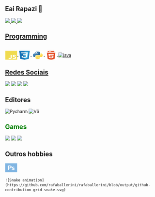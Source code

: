## Eai Rapazi 👋

<div align="">
  <a href="https://github.com/ThiagoBeleren">
  <img height="180em" src="https://github-readme-stats.vercel.app/api?username=ThiagoBeleren&show_icons=true&theme=nightowl&include_all_commits=true&count_private=true"/>
  <img float="right" overflow="hidden" height="180em" src="https://github-readme-stats.vercel.app/api/top-langs/?username=ThiagoBeleren&layout=compact&langs_count=7&theme=nightowl"/>
    <img float" right" overflow="hidden" height="" src="https://www.instagram.com/p/CTe47mIsKAp/"/>
</div>

  <h2>Programming </h2>
<div style="display: inline_block"><br>
  <img align="center" alt="Rafa-Js" height="30" width="40" src="https://raw.githubusercontent.com/devicons/devicon/master/icons/javascript/javascript-plain.svg">
  <img align="center" alt="Rafa-CSS" height="30" width="40" src="https://raw.githubusercontent.com/devicons/devicon/master/icons/css3/css3-original.svg">
  <img align="center" alt="Rafa-Python" height="30" width="40" src="https://raw.githubusercontent.com/devicons/devicon/master/icons/python/python-original.svg">
  <img align="center" alt="HTML5" height="30" width="40" src="https://github.com/devicons/devicon/blob/master/icons/html5/html5-plain-wordmark.svg">
  <!--img align="center" alt="Python" src="https://img.shields.io/badge/Python-FFD43B?style=for-the-badge&logo=python&logoColor=darkgreen">-->
  <img align="center" alt="java" src="https://img.shields.io/badge/Java-ED8B00?style=for-the-badge&logo=java&logoColor=white">
  <!--<img float="right" align="right" alt="Ez-gif" height="300px" width="400px" src="">-->
</div>
  
  <h2> Redes Sociais</h2>
<div>
  <!--<a href="https://www.youtube.com/channel/UC_-uuuZbY0AAt9CViNzvc-Q" target="_blank"><img src="https://img.shields.io/badge/YouTube-FF0000?style=for-the-badge&logo=youtube&logoColor=white" target="_blank"></a>-->
  <a href="https://instagram.com/Beleren_Thiago" target="_blank"> <img src="https://img.shields.io/badge/-Instagram-%23E4405F?style=for-the-badge&logo=instagram&logoColor=white" target="_blank"></a>
 	<a href="https://www.twitch.tv/ezdeterno" target="_blank"> <img src="https://img.shields.io/badge/Twitch-9146FF?style=for-the-badge&logo=twitch&logoColor=white" target="_blank"></a>
  <a href="https://discord.gg/KUgPeGkn24" target="_blank"> <img src="https://img.shields.io/badge/Discord-7289DA?style=for-the-badge&logo=discord&logoColor=white" 
target="_blank"></a> 
  <a href = "mailto:thiagobeleren@gmail.com"> <img src="https://img.shields.io/badge/-Gmail-%23333?style=for-the-badge&logo=gmail&logoColor=white" 
target="_blank" target="_blank"></a>
  </div>
  
  <h2> Editores</h2>
<div style="display: inline-block">
  <img src="https://img.shields.io/badge/PyCharm-000000.svg?&style=for-the-badge&logo=PyCharm&logoColor=white" alt="Pycharm" target="_blank">
  <img alt="VS" src="https://img.shields.io/badge/Visual_Studio_Code-0078D4?style=for-the-badge&logo=visual%20studio%20code&logoColor=white" target="_blank">
</div>
  
  <h2 style="color: green"> Games</h2>
<div style="display: block">
    <a href = "https://steamcommunity.com/id/ThiagoBeleren/"> <img src="https://img.shields.io/badge/Steam-000000?style=for-the-badge&logo=steam&logoColor=white"></a>
    <a href= ""> <img src="https://img.shields.io/badge/Riot_Games-D32936?style=for-the-badge&logo=riot-games&logoColor=white"></a>
    <a href= ""> <img src="https://img.shields.io/badge/Epic%20Games-313131?style=for-the-badge&logo=Epic%20Games&logoColor=white"></a> 
      
  <h2>Outros hobbies</h2>
  <div style="display: inline-block">
    <img alt="PS" height="30" width="40" src="https://github.com/devicons/devicon/blob/master/icons/photoshop/photoshop-plain.svg" target="_blank">
    
    ![Snake animation](https://github.com/rafaballerini/rafaballerini/blob/output/github-contribution-grid-snake.svg)
    
  </div>

  
